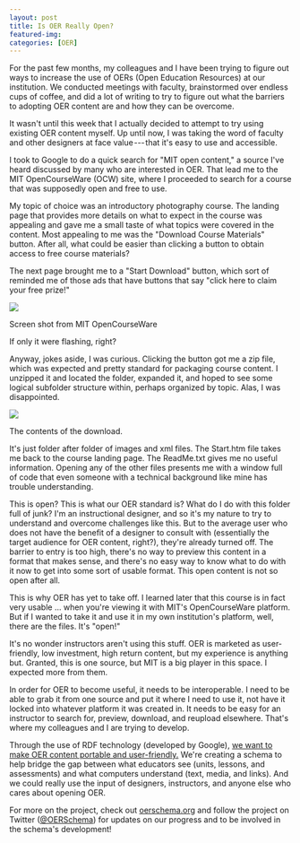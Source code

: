 ```yaml
---
layout: post
title: Is OER Really Open?
featured-img:
categories: [OER]
---
```


For the past few months, my colleagues and I have been trying to figure out ways to increase the use of OERs (Open Education Resources) at our institution. We conducted meetings with faculty, brainstormed over endless cups of coffee, and did a lot of writing to try to figure out what the barriers to adopting OER content are and how they can be overcome.

It wasn't until this week that I actually decided to attempt to try using existing OER content myself. Up until now, I was taking the word of faculty and other designers at face value --- that it's easy to use and accessible.

I took to Google to do a quick search for "MIT open content," a source I've heard discussed by many who are interested in OER. That lead me to the MIT OpenCourseWare (OCW) site, where I proceeded to search for a course that was supposedly open and free to use.

My topic of choice was an introductory photography course. The landing page that provides more details on what to expect in the course was appealing and gave me a small taste of what topics were covered in the content. Most appealing to me was the "Download Course Materials" button. After all, what could be easier than clicking a button to obtain access to free course materials?

The next page brought me to a "Start Download" button, which sort of reminded me of those ads that have buttons that say "click here to claim your free prize!"

![](https://cdn-images-1.medium.com/max/800/1*gcdeESapHey4eEkpHjsIAw.png)

Screen shot from MIT OpenCourseWare

If only it were flashing, right?

Anyway, jokes aside, I was curious. Clicking the button got me a zip file, which was expected and pretty standard for packaging course content. I unzipped it and located the folder, expanded it, and hoped to see some logical subfolder structure within, perhaps organized by topic. Alas, I was disappointed.

![](https://cdn-images-1.medium.com/max/800/1*Df1TfU5m29EvIcFq3p0_yg.png)

The contents of the download.

It's just folder after folder of images and xml files. The Start.htm file takes me back to the course landing page. The ReadMe.txt gives me no useful information. Opening any of the other files presents me with a window full of code that even someone with a technical background like mine has trouble understanding.

This is open? This is what our OER standard is? What do I do with this folder full of junk? I'm an instructional designer, and so it's my nature to try to understand and overcome challenges like this. But to the average user who does not have the benefit of a designer to consult with (essentially the target audience for OER content, right?), they're already turned off. The barrier to entry is too high, there's no way to preview this content in a format that makes sense, and there's no easy way to know what to do with it now to get into some sort of usable format. This open content is not so open after all.

This is why OER has yet to take off. I learned later that this course is in fact very usable ... when you're viewing it with MIT's OpenCourseWare platform. But if I wanted to take it and use it in my own institution's platform, well, there are the files. It's "open!"

It's no wonder instructors aren't using this stuff. OER is marketed as user-friendly, low investment, high return content, but my experience is anything but. Granted, this is one source, but MIT is a big player in this space. I expected more from them.

In order for OER to become useful, it needs to be interoperable. I need to be able to grab it from one source and put it where I need to use it, not have it locked into whatever platform it was created in. It needs to be easy for an instructor to search for, preview, download, and reupload elsewhere. That's where my colleagues and I are trying to develop.

Through the use of RDF technology (developed by Google), [we want to make OER content portable and user-friendly.](http://www.collinsartanddesign.com/blog/2016/5/27/interoperable-open-education-resources-oer) We're creating a schema to help bridge the gap between what educators see (units, lessons, and assessments) and what computers understand (text, media, and links). And we could really use the input of designers, instructors, and anyone else who cares about opening OER.

For more on the project, check out [oerschema.org](http://oerschema.org) and follow the project on Twitter ([@OERSchema](http://twitter.com/oerschema)) for updates on our progress and to be involved in the schema's development!
